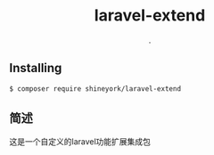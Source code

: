 <h1 align="center"> laravel-extend </h1>

<p align="center"> .</p>


## Installing

```shell
$ composer require shineyork/laravel-extend
```

## 简述

这是一个自定义的laravel功能扩展集成包
